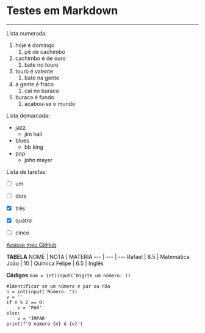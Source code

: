 # Testes em Markdown 
***
Lista numerada:
1. hoje é domingo
   1. pé de cachimbo
1. cachimbo é de ouro
   1. bate no touro
1. touro é valente
   1. bate na gente
1. a gente é fraco
   1. cai no buraco
1. buraco é fundo
   1. acabou-se o mundo
   
   
Lista demarcada:
* jazz
   * jim hall
* blues
   * bb king
* pop
   * john mayer
   
   
Lista de tarefas:
- [ ] um
- [ ] dois
- [x] três
- [x] quatro
- [ ] cinco


[Acesse meu GitHub](https://github.com/rafaelsouzacorrea)

**TABELA**
NOME | NOTA | MATERIA
--- | --- | ---
Rafael | 8.5 | Matemática
João | 10 | Química
Felipe | 6.5 | Inglês

**Códigos**
`num = int(input('Digite um número: ))`
```
#Identificar se um número é par ou não
n = int(input('Número: '))
v = ''
if n % 2 == 0:
    v = 'PAR'
else:
    v = 'ÍMPAR'
print(f'O número {n} é {v}')
```
